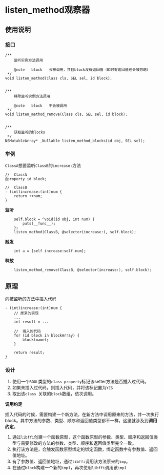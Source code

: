 # listen_method观察器

## 使用说明

### 接口

```objc
/**
    监听实例方法调用
 
    @note   block   会被调用，并且block没有返回值（即时有返回值也会被忽略）
 */
void listen_method(Class cls, SEL sel, id block);


/**
    移除监听实例方法调用
 
    @note   block   不会被调用
 */
void listen_method_remove(Class cls, SEL sel, id block);


/**
    获取监听的blocks
 */
NSMutableArray* _Nullable listen_method_blocks(id obj, SEL sel);
```

### 举例

`ClassA`想要监听`ClassB`的`increase:`方法

```objc
//	ClassA
@property id block;

//	ClassB
- (int)increase:(int)num {
    return ++num;
}
```

**监听**

```objc
    self.block = ^void(id obj, int num) {
        puts(__func__);
    };
    listen_method(ClassB, @selector(increase:), self.block);
```

**触发**

```objc
    int a = [self increase:self.num];
```

**释放**

```objc
    listen_method_remove(ClassB, @selector(increase:), self.block);
```

## 原理

向被监听的方法中插入代码

```objc
- (int)increase:(int)num {
	// 原来的实现
	...
	int result = ...
	
	//	插入的代码
	for (id block in blockArray) {
		block(name);
	}
	
	return result;
}
```

### 设计
>
1. 使用一个`BOOL`类型的`class property`标记该setter方法是否插入过代码。
1. 如果未插入过代码，则插入代码，并将该标记置为`YES`
1. 取出该`class `关联的`block`数组，依次调用。

**调用约定**

插入代码的时候，需要构建一个新方法，在新方法中调用原来的方法，并一次执行block。其中方法的参数、类型、顺序和返回值类型都不一样，这里就涉及到**调用约定**。
>
1. 通过`libffi`创建一个函数原型，这个函数原型的参数、类型、顺序和返回值类型与需要修改的方法的参数、类型、顺序和返回值类型完全一致。
1. 执行该方法是，会触发函数原型绑定的绑定函数，绑定函数中有参数值、返回值地址。
1. 有了参数值、返回值地址，通过`libffi`调用该方法原来的`imp`。
1. 在通过`block`构建一个新的`imp1`，再次使用`libffi`调用该`imp1`